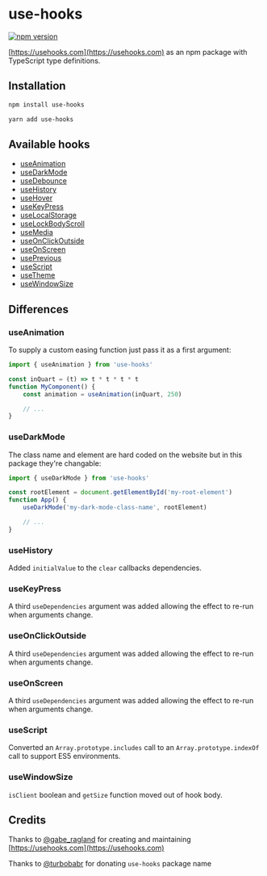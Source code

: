 # use-hooks

[![npm version](https://badge.fury.io/js/use-hooks.svg)](https://www.npmjs.com/package/use-hooks)

[https://usehooks.com](https://usehooks.com) as an npm package with TypeScript type definitions.

## Installation

```sh
npm install use-hooks
```

```sh
yarn add use-hooks
```

## Available hooks
- [useAnimation](https://usehooks.com/useAnimation/)
- [useDarkMode](https://usehooks.com/useDarkMode/)
- [useDebounce](https://usehooks.com/useDebounce/)
- [useHistory](https://usehooks.com/useHistory/)
- [useHover](https://usehooks.com/useHover/)
- [useKeyPress](https://usehooks.com/useKeyPress/)
- [useLocalStorage](https://usehooks.com/useLocalStorage/)
- [useLockBodyScroll](https://usehooks.com/useLockBodyScroll/)
- [useMedia](https://usehooks.com/useMedia/)
- [useOnClickOutside](https://usehooks.com/useOnClickOutside/)
- [useOnScreen](https://usehooks.com/useOnScreen/)
- [usePrevious](https://usehooks.com/usePrevious/)
- [useScript](https://usehooks.com/useScript/)
- [useTheme](https://usehooks.com/useTheme/)
- [useWindowSize](https://usehooks.com/useWindowSize/)

## Differences

### useAnimation

To supply a custom easing function just pass it as a first argument:

```javascript
import { useAnimation } from 'use-hooks'

const inQuart = (t) => t * t * t * t
function MyComponent() {
	const animation = useAnimation(inQuart, 250)

	// ...
}
```

### useDarkMode

The class name and element are hard coded on the website but in this package they're changable:

```javascript
import { useDarkMode } from 'use-hooks'

const rootElement = document.getElementById('my-root-element')
function App() {
	useDarkMode('my-dark-mode-class-name', rootElement)

	// ...
}
```

### useHistory

Added `initialValue` to the `clear` callbacks dependencies.

### useKeyPress

A third `useDependencies` argument was added allowing the effect to re-run when arguments change.

### useOnClickOutside

A third `useDependencies` argument was added allowing the effect to re-run when arguments change.

### useOnScreen

A third `useDependencies` argument was added allowing the effect to re-run when arguments change.

### useScript

Converted an `Array.prototype.includes` call to an `Array.prototype.indexOf` call to support ES5 environments.

### useWindowSize

`isClient` boolean and `getSize` function moved out of hook body.

## Credits
Thanks to [@gabe_ragland](https://twitter.com/gabe_ragland) for creating and maintaining [https://usehooks.com](https://usehooks.com)

Thanks to [@turbobabr](https://github.com/turbobabr) for donating `use-hooks` package name
